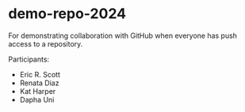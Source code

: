 # demo-repo-2024
For demonstrating collaboration with GitHub when everyone has push access to a repository.

Participants:

- Eric R. Scott
- Renata Diaz
- Kat Harper
- Dapha Uni
